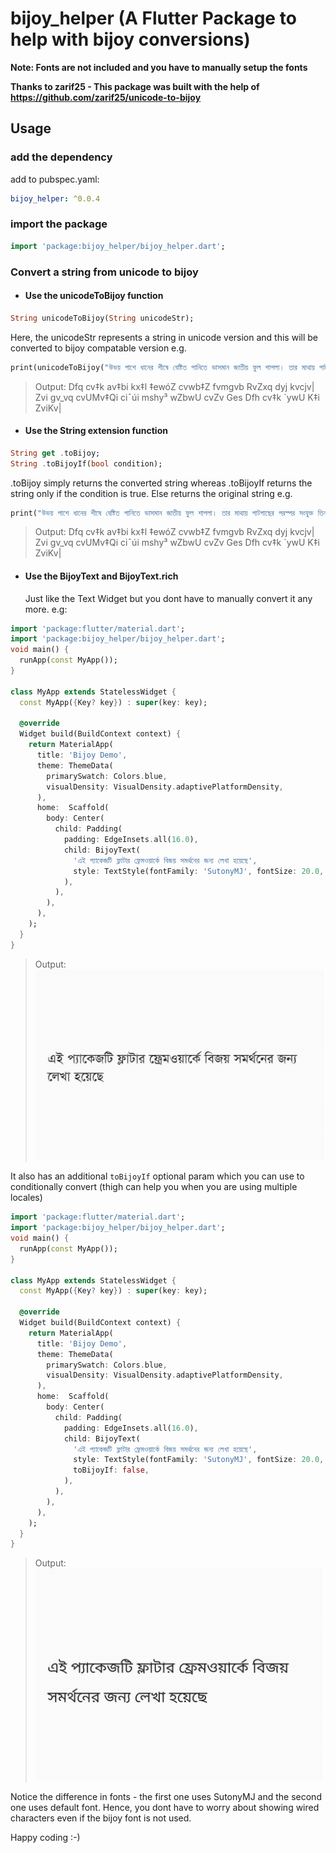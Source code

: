 # bijoy_helper (A Flutter Package to help with bijoy conversions)

**Note: Fonts are not included and you have to manually setup the fonts**

**Thanks to zarif25 - This package was built with the help of https://github.com/zarif25/unicode-to-bijoy**

## Usage

### add the dependency

add to pubspec.yaml:

```yaml
bijoy_helper: ^0.0.4
```

### import the package

```dart
import 'package:bijoy_helper/bijoy_helper.dart';
```

### Convert a string from unicode to bijoy

- #### Use the unicodeToBijoy function

```dart
String unicodeToBijoy(String unicodeStr);
```

Here, the unicodeStr represents a string in unicode version and this will be converted to bijoy compatable version
e.g.

```dart
print(unicodeToBijoy("উভয় পাশে ধানের শীষে বেষ্টিত পানিতে ভাসমান জাতীয় ফুল শাপলা। তার মাথায় পাটগাছের পরস্পর সংযুক্ত তিনটি পাতা এবং উভয পাশে দুটি করে তারকা।"));
```

> Output: Dfq cv‡k av‡bi kx‡l ‡ewóZ cvwb‡Z fvmgvb RvZxq dyj kvcjv| Zvi gv_vq cvUMv‡Qi ci¯úi mshy³ wZbwU cvZv Ges Dfh cv‡k `ywU K‡i ZviKv|

- #### Use the String extension function

```dart
String get .toBijoy;
String .toBijoyIf(bool condition);
```

.toBijoy simply returns the converted string whereas .toBijoyIf returns the string only if the condition is true. Else returns the original string
e.g.

```dart
print("উভয় পাশে ধানের শীষে বেষ্টিত পানিতে ভাসমান জাতীয় ফুল শাপলা। তার মাথায় পাটগাছের পরস্পর সংযুক্ত তিনটি পাতা এবং উভয পাশে দুটি করে তারকা।".toBijoy);
```

> Output: Dfq cv‡k av‡bi kx‡l ‡ewóZ cvwb‡Z fvmgvb RvZxq dyj kvcjv| Zvi gv_vq cvUMv‡Qi ci¯úi mshy³ wZbwU cvZv Ges Dfh cv‡k `ywU K‡i ZviKv|

- #### Use the BijoyText and BijoyText.rich
  Just like the Text Widget but you dont have to manually convert it any more.
  e.g:

```dart
import 'package:flutter/material.dart';
import 'package:bijoy_helper/bijoy_helper.dart';
void main() {
  runApp(const MyApp());
}

class MyApp extends StatelessWidget {
  const MyApp({Key? key}) : super(key: key);

  @override
  Widget build(BuildContext context) {
    return MaterialApp(
      title: 'Bijoy Demo',
      theme: ThemeData(
        primarySwatch: Colors.blue,
        visualDensity: VisualDensity.adaptivePlatformDensity,
      ),
      home:  Scaffold(
        body: Center(
          child: Padding(
            padding: EdgeInsets.all(16.0),
            child: BijoyText(
              'এই প্যাকেজটি ফ্লাটার ফ্রেমওয়ার্কে বিজয় সমর্থনের জন্য লেখা হয়েছে',
              style: TextStyle(fontFamily: 'SutonyMJ', fontSize: 20.0, height: 1.2),
            ),
          ),
        ),
      ),
    );
  }
}
```

> Output:  
> <img src="https://github.com/MuhammadFahidSarker/bijoy_helper/blob/master/screenshots/with_bijoy.jpg" alt="Screenshot without bijoy_helper" style="width:500px;"/>

It also has an additional `toBijoyIf` optional param which you can use to conditionally convert (thigh can help you when you are using multiple locales)

```dart
import 'package:flutter/material.dart';
import 'package:bijoy_helper/bijoy_helper.dart';
void main() {
  runApp(const MyApp());
}

class MyApp extends StatelessWidget {
  const MyApp({Key? key}) : super(key: key);

  @override
  Widget build(BuildContext context) {
    return MaterialApp(
      title: 'Bijoy Demo',
      theme: ThemeData(
        primarySwatch: Colors.blue,
        visualDensity: VisualDensity.adaptivePlatformDensity,
      ),
      home:  Scaffold(
        body: Center(
          child: Padding(
            padding: EdgeInsets.all(16.0),
            child: BijoyText(
              'এই প্যাকেজটি ফ্লাটার ফ্রেমওয়ার্কে বিজয় সমর্থনের জন্য লেখা হয়েছে',
              style: TextStyle(fontFamily: 'SutonyMJ', fontSize: 20.0, height: 1.2),
              toBijoyIf: false,
            ),
          ),
        ),
      ),
    );
  }
}
```

> Output:  
> <img src="https://github.com/MuhammadFahidSarker/bijoy_helper/blob/master/screenshots/without_bijoy.jpg" alt="Screenshot without bijoy_helper" style="width:500px;"/>

Notice the difference in fonts - the first one uses SutonyMJ and the second one uses default font. Hence, you dont have to worry about showing wired characters even if the bijoy font is not used.

Happy coding :-)
